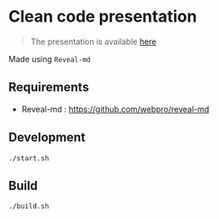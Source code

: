 # Clean code presentation

> The presentation is available [here](https://mderrien29.github.io/presentation-clean-code/)

Made using `Reveal-md`

## Requirements

- Reveal-md : https://github.com/webpro/reveal-md

## Development

`./start.sh`

## Build

`./build.sh`
